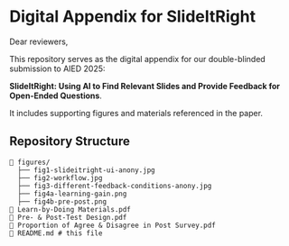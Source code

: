 # Digital Appendix for SlideItRight

Dear reviewers,

This repository serves as the digital appendix for our double-blinded submission to AIED 2025:

**SlideItRight: Using AI to Find Relevant Slides and Provide Feedback for Open-Ended Questions**.

It includes supporting figures and materials referenced in the paper.

## Repository Structure

```plaintext
📂 figures/
  ├── fig1-slideitright-ui-anony.jpg
  ├── fig2-workflow.jpg
  ├── fig3-different-feedback-conditions-anony.jpg
  ├── fig4a-learning-gain.png
  ├── fig4b-pre-post.png
📄 Learn-by-Doing Materials.pdf
📄 Pre- & Post-Test Design.pdf
📄 Proportion of Agree & Disagree in Post Survey.pdf
📄 README.md # this file
```

